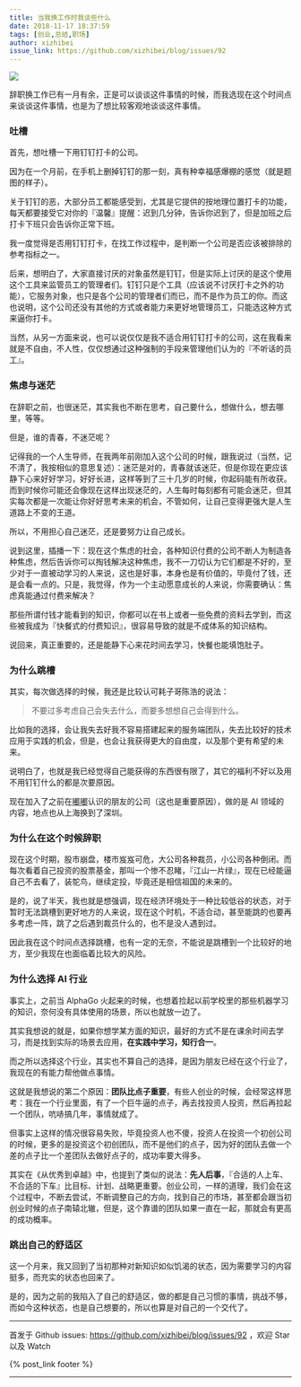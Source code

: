 ```yaml
---
title: 当我换工作时我谈些什么
date: 2018-11-17 18:37:59
tags: [创业,总结,职场]
author: xizhibei
issue_link: https://github.com/xizhibei/blog/issues/92
---
```

<!-- en_title: what-i-tell-when-i-talk-about-changing-job -->

![](https://blog.xizhibei.me/media/15395897568128/15424491396240.jpg)

辞职换工作已有一月有余，正是可以谈谈这件事情的时候，而我选现在这个时间点来谈谈这件事情，也是为了想比较客观地谈谈这件事情。

<!-- more -->

### 吐槽

首先，想吐槽一下用钉钉打卡的公司。

因为在一个月前，在手机上删掉钉钉的那一刻，真有种幸福感爆棚的感觉（就是题图的样子）。

关于钉钉的恶，大部分员工都能感受到，尤其是它提供的按地理位置打卡的功能，每天都要接受它对你的『温馨』提醒：迟到几分钟，告诉你迟到了，但是加班之后打卡下班只会告诉你正常下班。

我一度觉得是否用钉钉打卡，在找工作过程中，是判断一个公司是否应该被排除的参考指标之一。

后来，想明白了，大家直接讨厌的对象虽然是钉钉，但是实际上讨厌的是这个使用这个工具来监管员工的管理者们。钉钉只是个工具（应该说不讨厌打卡之外的功能），它服务对象，也只是各个公司的管理者们而已，而不是作为员工的你。而这也说明，这个公司还没有其他的方式或者能力来更好地管理员工，只能选这种方式来逼你打卡。

当然，从另一方面来说，也可以说仅仅是我不适合用钉钉打卡的公司，这在我看来就是不自由，不人性，仅仅想通过这种强制的手段来管理他们认为的『不听话的员工』。

### 焦虑与迷茫

在辞职之前，也很迷茫，其实我也不断在思考，自己要什么，想做什么，想去哪里，等等。

但是，谁的青春，不迷茫呢？

记得我的一个人生导师，在我两年前刚加入这个公司的时候，跟我说过（当然，记不清了，我按相似的意思复述）：迷茫是对的，青春就该迷茫，但是你现在更应该静下心来好好学习，好好长进，这样等到了三十几岁的时候，你起码能有所收获。而到时候你可能还会像现在这样出现迷茫的，人生每时每刻都有可能会迷茫，但其实每次都是一次能让你好好思考未来的机会，不管如何，让自己变得更强大是人生道路上不变的王道。

所以，不用担心自己迷茫，还是要努力让自己成长。

说到这里，插播一下：现在这个焦虑的社会，各种知识付费的公司不断人为制造各种焦虑，然后告诉你可以掏钱解决这种焦虑，我不一刀切认为它们都是不好的，至少对于一直被动学习的人来说，这也是好事，本身也是有价值的，毕竟付了钱，还是会看一点的。只是，我觉得，作为一个主动愿意成长的人来说，你需要确认：焦虑真能通过付费来解决？

那些所谓付钱才能看到的知识，你都可以在书上或者一些免费的资料去学到，而这些被我成为『快餐式的付费知识』，很容易导致的就是不成体系的知识结构。

说回来，真正重要的，还是能静下心来花时间去学习，快餐也能填饱肚子。

### 为什么跳槽

其实，每次做选择的时候，我还是比较认可耗子哥陈浩的说法：

> 不要过多考虑自己会失去什么，而要多想想自己会得到什么。

比如我的选择，会让我失去好我不容易搭建起来的服务端团队，失去比较好的技术应用于实践的机会，但是，也会让我获得更大的自由度，以及那个更有希望的未来。

说明白了，也就是我已经觉得自己能获得的东西很有限了，其它的福利不好以及用不用钉钉什么的都是次要原因。

现在加入了之前在[嘟嘟](https://github.com/xizhibei/blog/issues/59)认识的朋友的公司（这也是重要原因），做的是 AI 领域的内容，地点也从上海换到了深圳。

### 为什么在这个时候辞职

现在这个时期，股市崩盘，楼市岌岌可危，大公司各种裁员，小公司各种倒闭。而每次看着自己投资的股票基金，那叫一个惨不忍睹，『江山一片绿』，现在已经能逼自己不去看了，装鸵鸟，继续定投，毕竟还是相信祖国的未来的。

是的，说了半天，我也就是想强调，现在经济环境处于一种比较低谷的状态，对于暂时无法跳槽到更好地方的人来说，现在这个时机，不适合动，甚至能跳的也要再多考虑一阵，跳了之后遇到裁员什么的，也不是没人遇到过。

因此我在这个时间点选择跳槽，也有一定的无奈，不能说是跳槽到一个比较好的地方，至少我现在也面临着比较大的风险。

### 为什么选择 AI 行业

事实上，之前当 AlphaGo 火起来的时候，也想着捡起以前学校里的那些机器学习的知识，奈何没有具体使用的场景，所以也就放一边了。

其实我想说的就是，如果你想学某方面的知识，最好的方式不是在课余时间去学习，而是找到实际的场景去应用，**在实践中学习，知行合一**。

而之所以选择这个行业，其实也不算自己的选择，是因为朋友已经在这个行业了，我现在的有能力帮他做点事情。

这就是我想说的第二个原因：**团队比点子重要**，有些人创业的时候，会经常这样思考：我在一个行业里面，有了一个巨牛逼的点子，再去找投资人投资，然后再拉起一个团队，吭哧搞几年，事情就成了。

但事实上这样的情况很容易失败，毕竟投资人也不傻，投资人在投资一个初创公司的时候，更多的是投资这个初创团队，而不是他们的点子，因为好的团队去做一个差的点子比一个差团队去做好点子的，成功率要大得多。

其实在《从优秀到卓越》中，也提到了类似的说法：**先人后事**，『合适的人上车、不合适的下车』比目标、计划、战略更重要。创业公司，一样的道理，我们会在这个过程中，不断去尝试，不断调整自己的方向，找到自己的市场，甚至都会跟当初创业时候的点子南辕北辙，但是，这个靠谱的团队如果一直在一起，那就会有更高的成功概率。

### 跳出自己的舒适区

这一个月来，我又回到了当初那种对新知识如似饥渴的状态，因为需要学习的内容挺多，而充实的状态也回来了。

是的，因为之前的我陷入了自己的舒适区，做的都是自己习惯的事情，挑战不够，而如今这种状态，也是自己想要的，所以也算是对自己的一个交代了。


***
首发于 Github issues: https://github.com/xizhibei/blog/issues/92 ，欢迎 Star 以及 Watch

{% post_link footer %}
***